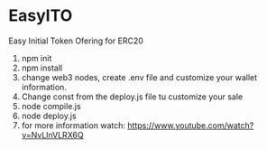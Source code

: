 # EasyITO
Easy Initial Token Ofering for ERC20

1) npm init
2) npm install
3) change web3 nodes, create .env file and customize your wallet information.
4) Change const from the deploy.js file tu customize your sale
5) node compile.js
6) node deploy.js
7) for more information watch: https://www.youtube.com/watch?v=NvLlnVLRX6Q
